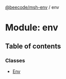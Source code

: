 [@beecode/msh-env](../README.md) / env

# Module: env

## Table of contents

### Classes

- [Env](../classes/env.Env.md)
